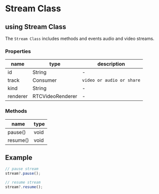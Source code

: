 # Stream Class

## using Stream Class

The `Stream Class` includes methods and events audio and video streams.

### Properties

| name     | type             | description               |
| -------- | ---------------- | ------------------------- |
| id       | String           | -                         |
| track    | Consumer         | `video or audio or share` |
| kind     | String           | -                         |
| renderer | RTCVideoRenderer | -                         |

### Methods

| name     | type |
| -------- | ---- |
| pause()  | void |
| resume() | void |

## Example

```js title="Play with Stream instance"
// pause stream
stream?.pause();

// resume stream
stream?.resume();
```
